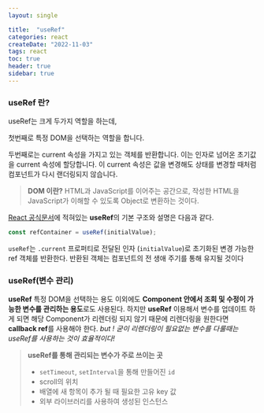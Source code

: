 ```yaml
---
layout: single 

title:  "useRef"  
categories: react
createDate: "2022-11-03"
tags: react
toc: true
header: true
sidebar: true
---
```


### useRef 란?

useRef는 크게 두가지 역할을 하는데,  

첫번째로 특정 DOM을 선택하는 역할을 합니다. 

두번째로는 current 속성을 가지고 있는 객체를 반환합니다. 이는 인자로 넘어온 초기값을 current 속성에 할당합니다. 이 current 속성은 값을 변경해도 상태를 변경할 때처럼 컴포넌트가 다시 랜더링되지 않습니다.

>  **DOM 이란?**
> HTML과 JavaScript를 이어주는 공간으로, 작성한 HTML을 JavaScript가 이해할 수 있도록 Object로 변환하는 것이다. 

[React 공식문서](https://ko.reactjs.org/docs/hooks-reference.html#useref)에 적혀있는 **useRef**의 기본 구조와 설명은 다음과 같다.

```js
const refContainer = useRef(initialValue);
```

`useRef`는 `.current` 프로퍼티로 전달된 인자 (`initialValue`)로 초기화된 변경 가능한 ref 객체를 반환한다. 반환된 객체는 컴포넌트의 전 생애 주기를 통해 유지될 것이다 



### useRef(변수 관리)

**useRef** 특정 DOM을 선택하는 용도 이외에도 **Component 안에서 조회 및 수정이 가능한 변수를 관리하는 용도**로도 사용된다.
하지만 **useRef** 이용해서 변수를 업데이트 하게 되면 해당 Component가 리렌더링 되지 않기 때문에 리렌더링을 원한다면 **callback ref**를 사용해야 한다.
*but ! 굳이 리렌더링이 필요없는 변수를 다룰때는 useRef를 사용하는 것이 효율적이다!*

> **useRef를 통해 관리되는 변수가 주로 쓰이는 곳**
>
> - `setTimeout`, `setInterval`을 통해 만들어진 `id`
> - scroll의 위치
> - 배열에 새 항목이 추가 될 때 필요한 고유 key 값
> - 외부 라이브러리를 사용하여 생성된 인스턴스
